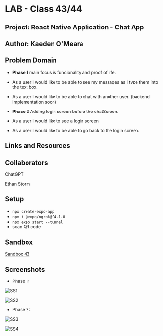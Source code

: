 # LAB - Class 43/44

## Project: React Native Application - Chat App

## Author: Kaeden O'Meara

## Problem Domain

- **Phase 1** main focus is funcionality and proof of life.

- As a user I would like to be able to see my messages as I type them into the text box.
- As a user I would like to be able to chat with another user. (backend implementation soon)

- **Phase 2** Adding login screen before the chatScreen.

- As a user I would like to see a login screen
- As a user I would like to be able to go back to the login screen.

## Links and Resources

## Collaborators

ChatGPT

Ethan Storm

## Setup

- `npx create-expo-app`
- `npm i @expo/ngrok@^4.1.0`
- `npx expo start --tunnel`
- scan QR code

## Sandbox

[Sandbox 43](https://codesandbox.io/p/github/KaedenOC/-js-401d53-class-43/main?layout=%257B%2522sidebarPanel%2522%253A%2522EXPLORER%2522%252C%2522rootPanelGroup%2522%253A%257B%2522direction%2522%253A%2522horizontal%2522%252C%2522contentType%2522%253A%2522UNKNOWN%2522%252C%2522type%2522%253A%2522PANEL_GROUP%2522%252C%2522id%2522%253A%2522ROOT_LAYOUT%2522%252C%2522panels%2522%253A%255B%257B%2522type%2522%253A%2522PANEL_GROUP%2522%252C%2522contentType%2522%253A%2522UNKNOWN%2522%252C%2522direction%2522%253A%2522vertical%2522%252C%2522id%2522%253A%2522clk7mpian000g356peaxztvmp%2522%252C%2522sizes%2522%253A%255B70%252C30%255D%252C%2522panels%2522%253A%255B%257B%2522type%2522%253A%2522PANEL_GROUP%2522%252C%2522contentType%2522%253A%2522EDITOR%2522%252C%2522direction%2522%253A%2522horizontal%2522%252C%2522id%2522%253A%2522EDITOR%2522%252C%2522panels%2522%253A%255B%257B%2522type%2522%253A%2522PANEL%2522%252C%2522contentType%2522%253A%2522EDITOR%2522%252C%2522id%2522%253A%2522clk7mpian000b356pzkmhzpyi%2522%257D%255D%252C%2522sizes%2522%253A%255B100%255D%257D%252C%257B%2522type%2522%253A%2522PANEL_GROUP%2522%252C%2522contentType%2522%253A%2522SHELLS%2522%252C%2522direction%2522%253A%2522horizontal%2522%252C%2522id%2522%253A%2522SHELLS%2522%252C%2522panels%2522%253A%255B%257B%2522type%2522%253A%2522PANEL%2522%252C%2522contentType%2522%253A%2522SHELLS%2522%252C%2522id%2522%253A%2522clk7mpian000f356pd89aqh1q%2522%257D%255D%252C%2522sizes%2522%253A%255B100%255D%257D%255D%257D%252C%257B%2522type%2522%253A%2522PANEL_GROUP%2522%252C%2522contentType%2522%253A%2522DEVTOOLS%2522%252C%2522direction%2522%253A%2522vertical%2522%252C%2522id%2522%253A%2522DEVTOOLS%2522%252C%2522panels%2522%253A%255B%257B%2522type%2522%253A%2522PANEL%2522%252C%2522contentType%2522%253A%2522DEVTOOLS%2522%252C%2522id%2522%253A%2522clk7mpian000d356ptewgode2%2522%257D%255D%252C%2522sizes%2522%253A%255B100%255D%257D%255D%252C%2522sizes%2522%253A%255B50%252C50%255D%257D%252C%2522tabbedPanels%2522%253A%257B%2522clk7mpian000b356pzkmhzpyi%2522%253A%257B%2522tabs%2522%253A%255B%257B%2522id%2522%253A%2522clk7mpian000a356p4e5yn184%2522%252C%2522mode%2522%253A%2522permanent%2522%252C%2522type%2522%253A%2522FILE%2522%252C%2522filepath%2522%253A%2522%252FREADME.md%2522%257D%255D%252C%2522id%2522%253A%2522clk7mpian000b356pzkmhzpyi%2522%252C%2522activeTabId%2522%253A%2522clk7mpian000a356p4e5yn184%2522%257D%252C%2522clk7mpian000d356ptewgode2%2522%253A%257B%2522id%2522%253A%2522clk7mpian000d356ptewgode2%2522%252C%2522tabs%2522%253A%255B%255D%257D%252C%2522clk7mpian000f356pd89aqh1q%2522%253A%257B%2522id%2522%253A%2522clk7mpian000f356pd89aqh1q%2522%252C%2522activeTabId%2522%253A%2522clk7mq31600s2356p5x0jn5jg%2522%252C%2522tabs%2522%253A%255B%257B%2522id%2522%253A%2522clk7mpian000e356po8jq8ltv%2522%252C%2522mode%2522%253A%2522permanent%2522%252C%2522type%2522%253A%2522TERMINAL%2522%252C%2522shellId%2522%253A%2522clk7mpigs000kh2fmadwad9fd%2522%257D%252C%257B%2522type%2522%253A%2522TASK_LOG%2522%252C%2522taskId%2522%253A%2522start%2522%252C%2522id%2522%253A%2522clk7mq31600s2356p5x0jn5jg%2522%252C%2522mode%2522%253A%2522permanent%2522%257D%255D%257D%257D%252C%2522showDevtools%2522%253Atrue%252C%2522showShells%2522%253Atrue%252C%2522showSidebar%2522%253Atrue%252C%2522sidebarPanelSize%2522%253A15%257D)

## Screenshots

- Phase 1:

![SS1](./assets/lab431.PNG)

![SS2](./assets/lab432.PNG)

- Phase 2:

![SS3](./assets/lab441.PNG)

![SS4](./assets/lab442.PNG)
